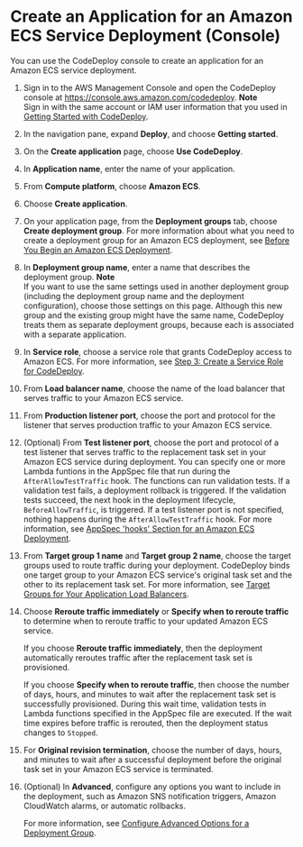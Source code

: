 # Create an Application for an Amazon ECS Service Deployment \(Console\)<a name="applications-create-ecs"></a>

 You can use the CodeDeploy console to create an application for an Amazon ECS service deployment\. 

1. Sign in to the AWS Management Console and open the CodeDeploy console at [https://console\.aws\.amazon\.com/codedeploy](https://console.aws.amazon.com/codedeploy)\.
**Note**  
Sign in with the same account or IAM user information that you used in [Getting Started with CodeDeploy](getting-started-codedeploy.md)\.

1. In the navigation pane, expand **Deploy**, and choose **Getting started**\.

1. On the **Create application** page, choose **Use CodeDeploy**\.

1. In **Application name**, enter the name of your application\.

1. From **Compute platform**, choose **Amazon ECS**\.

1. Choose **Create application**\.

1. On your application page, from the **Deployment groups** tab, choose **Create deployment group**\. For more information about what you need to create a deployment group for an Amazon ECS deployment, see [Before You Begin an Amazon ECS Deployment](deployment-steps-ecs.md#deployment-steps-prerequisites-ecs)\. 

1. In **Deployment group name**, enter a name that describes the deployment group\.
**Note**  
If you want to use the same settings used in another deployment group \(including the deployment group name and the deployment configuration\), choose those settings on this page\. Although this new group and the existing group might have the same name, CodeDeploy treats them as separate deployment groups, because each is associated with a separate application\.

1. In **Service role**, choose a service role that grants CodeDeploy access to Amazon ECS\. For more information, see [Step 3: Create a Service Role for CodeDeploy](getting-started-create-service-role.md)\.

1.  From **Load balancer name**, choose the name of the load balancer that serves traffic to your Amazon ECS service\. 

1.  From **Production listener port**, choose the port and protocol for the listener that serves production traffic to your Amazon ECS service\. 

1.  \(Optional\) From **Test listener port**, choose the port and protocol of a test listener that serves traffic to the replacement task set in your Amazon ECS service during deployment\. You can specify one or more Lambda funtions in the AppSpec file that run during the `AfterAllowTestTraffic` hook\. The functions can run validation tests\. If a validation test fails, a deployment rollback is triggered\. If the validation tests succeed, the next hook in the deployment lifecycle, `BeforeAllowTraffic`, is triggered\. If a test listener port is not specified, nothing happens during the `AfterAllowTestTraffic` hook\. For more information, see [AppSpec 'hooks' Section for an Amazon ECS Deployment](reference-appspec-file-structure-hooks.md#appspec-hooks-ecs)\. 

1. From **Target group 1 name** and **Target group 2 name**, choose the target groups used to route traffic during your deployment\. CodeDeploy binds one target group to your Amazon ECS service's original task set and the other to its replacement task set\. For more information, see [Target Groups for Your Application Load Balancers](https://docs.aws.amazon.com/elasticloadbalancing/latest/application/load-balancer-target-groups.html)\. 

1.  Choose **Reroute traffic immediately** or **Specify when to reroute traffic** to determine when to reroute traffic to your updated Amazon ECS service\. 

    If you choose **Reroute traffic immediately**, then the deployment automatically reroutes traffic after the replacement task set is provisioned\. 

    If you choose **Specify when to reroute traffic**, then choose the number of days, hours, and minutes to wait after the replacement task set is successfully provisioned\. During this wait time, validation tests in Lambda functions specified in the AppSpec file are executed\. If the wait time expires before traffic is rerouted, then the deployment status changes to `Stopped`\. 

1.  For **Original revision termination**, choose the number of days, hours, and minutes to wait after a successful deployment before the original task set in your Amazon ECS service is terminated\. 

1. \(Optional\) In **Advanced**, configure any options you want to include in the deployment, such as Amazon SNS notification triggers, Amazon CloudWatch alarms, or automatic rollbacks\.

   For more information, see [Configure Advanced Options for a Deployment Group](deployment-groups-configure-advanced-options.md)\. 